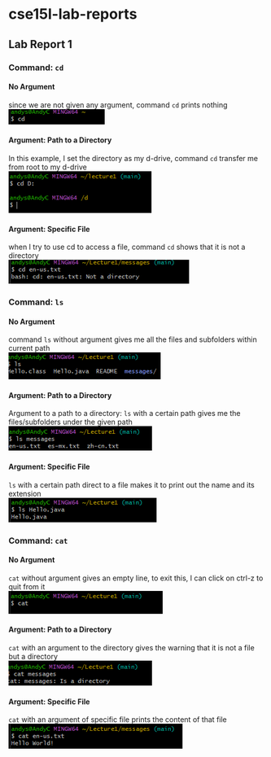 # cse15l-lab-reports

## Lab Report 1

### Command: `cd`

#### No Argument
since we are not given any argument, command `cd` prints nothing
<br>![Image](https://github.com/andycv587/cse15l-lab-reports/blob/main/Screenshot%202024-04-02%20102403.png?raw=true)

#### Argument: Path to a Directory
In this example, I set the directory as my d-drive, command `cd` transfer me from root to my d-drive 
<br>![Image](https://github.com/andycv587/cse15l-lab-reports/blob/main/Screenshot%202024-04-02%20102453.png?raw=true)

#### Argument: Specific File
when I try to use cd to access a file, command `cd` shows that it is not a directory
<br>![Image](https://github.com/andycv587/cse15l-lab-reports/blob/main/Screenshot%202024-04-02%20111338.png?raw=true)

### Command: `ls`

#### No Argument
command `ls` without argument gives me all the files and subfolders within current path
<br>![Image](https://github.com/andycv587/cse15l-lab-reports/blob/main/Screenshot%202024-04-02%20102814.png?raw=true)

#### Argument: Path to a Directory
Argument to a path to a directory: `ls` with a certain path gives me the files/subfolders under the given path
<br>![Image](https://github.com/andycv587/cse15l-lab-reports/blob/main/Screenshot%202024-04-02%20102920.png?raw=true)

#### Argument: Specific File
`ls` with a certain path direct to a file makes it to print out the name and its extension
<br>![Image](https://github.com/andycv587/cse15l-lab-reports/blob/main/Screenshot%202024-04-02%20103037.png?raw=true)

### Command: `cat`

#### No Argument
`cat` without argument gives an empty line, to exit this, I can click on ctrl-z to quit from it
<br>![Image](https://github.com/andycv587/cse15l-lab-reports/blob/main/Screenshot%202024-04-02%20103245.png?raw=true)

#### Argument: Path to a Directory
`cat` with an argument to the directory gives the warning that it is not a file but a directory
<br>![Image](https://github.com/andycv587/cse15l-lab-reports/blob/main/Screenshot%202024-04-02%20103348.png?raw=true)

#### Argument: Specific File
`cat` with an argument of specific file prints the content of that file
<br>![Image](https://github.com/andycv587/cse15l-lab-reports/blob/main/Screenshot%202024-04-02%20103424.png?raw=true)
  
